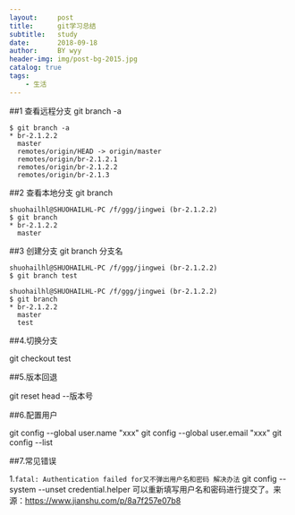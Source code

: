 ```yaml
---
layout:     post   				
title:      git学习总结			
subtitle:   study  
date:       2018-09-18 			
author:     BY wyy						
header-img: img/post-bg-2015.jpg 	
catalog: true 					
tags:					
    - 生活
---
```



##1 查看远程分支 
git branch -a

	$ git branch -a
	* br-2.1.2.2
	  master
	  remotes/origin/HEAD -> origin/master
	  remotes/origin/br-2.1.2.1
	  remotes/origin/br-2.1.2.2
	  remotes/origin/br-2.1.3

##2 查看本地分支 
git branch

	shuohailhl@SHUOHAILHL-PC /f/ggg/jingwei (br-2.1.2.2)
	$ git branch
	* br-2.1.2.2
	  master

##3 创建分支 
git branch 分支名

	shuohailhl@SHUOHAILHL-PC /f/ggg/jingwei (br-2.1.2.2)
	$ git branch test
	 
	shuohailhl@SHUOHAILHL-PC /f/ggg/jingwei (br-2.1.2.2)
	$ git branch
	* br-2.1.2.2
	  master
	  test

##4.切换分支 

git checkout test

##5.版本回退 

git reset head  --版本号

##6.配置用户

git config --global user.name "xxx"
git config --global user.email "xxx"
git config --list

##7.常见错误

1.``fatal: Authentication failed for又不弹出用户名和密码 解决办法``
git config --system --unset credential.helper
可以重新填写用户名和密码进行提交了。来源：https://www.jianshu.com/p/8a7f257e07b8
